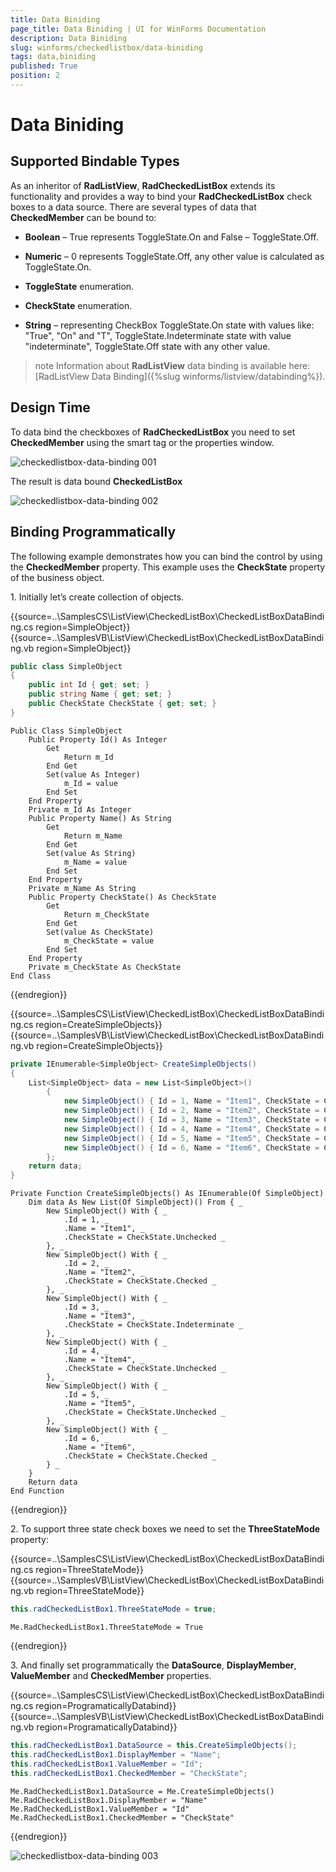 ```yaml
---
title: Data Biniding
page_title: Data Biniding | UI for WinForms Documentation
description: Data Biniding
slug: winforms/checkedlistbox/data-biniding
tags: data,biniding
published: True
position: 2
---
```


# Data Biniding



## Supported Bindable Types

As an inheritor of __RadListView__, __RadCheckedListBox__ extends its functionality and provides a way to bind your __RadCheckedListBox__ check boxes to a data source. There are several types of data that __CheckedMember__ can be bound to:

* __Boolean__ – True represents ToggleState.On and False – ToggleState.Off.
            

* __Numeric__ – 0 represents ToggleState.Off, any other value is calculated as ToggleState.On.
            

* __ToggleState__ enumeration.
            

* __CheckState__ enumeration.
            

* __String__ – representing CheckBox ToggleState.On state with values like: "True", "On" and "T", ToggleState.Indeterminate state with value "indeterminate", ToggleState.Off state with any other value.
            

>note Information about __RadListView__ data binding is available here:[RadListView Data Binding]({%slug winforms/listview/databinding%}).
>


## Design Time

To data bind the checkboxes of __RadCheckedListBox__ you need to set __CheckedMember__ using the smart tag or the properties window. 

![checkedlistbox-data-binding 001](images/checkedlistbox-data-binding001.png)

The result is data bound __CheckedListBox__

![checkedlistbox-data-binding 002](images/checkedlistbox-data-binding002.png)

## Binding Programmatically

The following example demonstrates how you can bind the control by using the __CheckedMember__ property. This example uses the __CheckState__ property of the business object.
          

1\. Initially let’s create collection of objects.

{{source=..\SamplesCS\ListView\CheckedListBox\CheckedListBoxDataBinding.cs region=SimpleObject}} 
{{source=..\SamplesVB\ListView\CheckedListBox\CheckedListBoxDataBinding.vb region=SimpleObject}} 

````C#
public class SimpleObject
{
    public int Id { get; set; }
    public string Name { get; set; }
    public CheckState CheckState { get; set; }
}

````
````VB.NET
Public Class SimpleObject
    Public Property Id() As Integer
        Get
            Return m_Id
        End Get
        Set(value As Integer)
            m_Id = value
        End Set
    End Property
    Private m_Id As Integer
    Public Property Name() As String
        Get
            Return m_Name
        End Get
        Set(value As String)
            m_Name = value
        End Set
    End Property
    Private m_Name As String
    Public Property CheckState() As CheckState
        Get
            Return m_CheckState
        End Get
        Set(value As CheckState)
            m_CheckState = value
        End Set
    End Property
    Private m_CheckState As CheckState
End Class

````

{{endregion}} 
 
{{source=..\SamplesCS\ListView\CheckedListBox\CheckedListBoxDataBinding.cs region=CreateSimpleObjects}} 
{{source=..\SamplesVB\ListView\CheckedListBox\CheckedListBoxDataBinding.vb region=CreateSimpleObjects}} 

````C#
private IEnumerable<SimpleObject> CreateSimpleObjects()
{
    List<SimpleObject> data = new List<SimpleObject>()
        {
            new SimpleObject() { Id = 1, Name = "Item1", CheckState = CheckState.Unchecked },
            new SimpleObject() { Id = 2, Name = "Item2", CheckState = CheckState.Checked },
            new SimpleObject() { Id = 3, Name = "Item3", CheckState = CheckState.Indeterminate },
            new SimpleObject() { Id = 4, Name = "Item4", CheckState = CheckState.Unchecked },
            new SimpleObject() { Id = 5, Name = "Item5", CheckState = CheckState.Unchecked },
            new SimpleObject() { Id = 6, Name = "Item6", CheckState = CheckState.Checked }
        };
    return data;
}

````
````VB.NET
Private Function CreateSimpleObjects() As IEnumerable(Of SimpleObject)
    Dim data As New List(Of SimpleObject)() From { _
        New SimpleObject() With { _
            .Id = 1, _
            .Name = "Item1", _
            .CheckState = CheckState.Unchecked _
        }, _
        New SimpleObject() With { _
            .Id = 2, _
            .Name = "Item2", _
            .CheckState = CheckState.Checked _
        }, _
        New SimpleObject() With { _
            .Id = 3, _
            .Name = "Item3", _
            .CheckState = CheckState.Indeterminate _
        }, _
        New SimpleObject() With { _
            .Id = 4, _
            .Name = "Item4", _
            .CheckState = CheckState.Unchecked _
        }, _
        New SimpleObject() With { _
            .Id = 5, _
            .Name = "Item5", _
            .CheckState = CheckState.Unchecked _
        }, _
        New SimpleObject() With { _
            .Id = 6, _
            .Name = "Item6", _
            .CheckState = CheckState.Checked _
        } _
    }
    Return data
End Function

````

{{endregion}} 

2\. To support three state check boxes we need to set the __ThreeStateMode__ property:
            

{{source=..\SamplesCS\ListView\CheckedListBox\CheckedListBoxDataBinding.cs region=ThreeStateMode}} 
{{source=..\SamplesVB\ListView\CheckedListBox\CheckedListBoxDataBinding.vb region=ThreeStateMode}} 

````C#
this.radCheckedListBox1.ThreeStateMode = true;

````
````VB.NET
Me.RadCheckedListBox1.ThreeStateMode = True

````

{{endregion}} 
 
3\. And finally set programmatically the <b>DataSource</b>, <b>DisplayMember</b>, <b>ValueMember</b> and __CheckedMember__ properties. 

{{source=..\SamplesCS\ListView\CheckedListBox\CheckedListBoxDataBinding.cs region=ProgramaticallyDatabind}} 
{{source=..\SamplesVB\ListView\CheckedListBox\CheckedListBoxDataBinding.vb region=ProgramaticallyDatabind}} 

````C#
this.radCheckedListBox1.DataSource = this.CreateSimpleObjects();
this.radCheckedListBox1.DisplayMember = "Name";
this.radCheckedListBox1.ValueMember = "Id";
this.radCheckedListBox1.CheckedMember = "CheckState";

````
````VB.NET
Me.RadCheckedListBox1.DataSource = Me.CreateSimpleObjects()
Me.RadCheckedListBox1.DisplayMember = "Name"
Me.RadCheckedListBox1.ValueMember = "Id"
Me.RadCheckedListBox1.CheckedMember = "CheckState"

````

{{endregion}} 


![checkedlistbox-data-binding 003](images/checkedlistbox-data-binding003.png)
